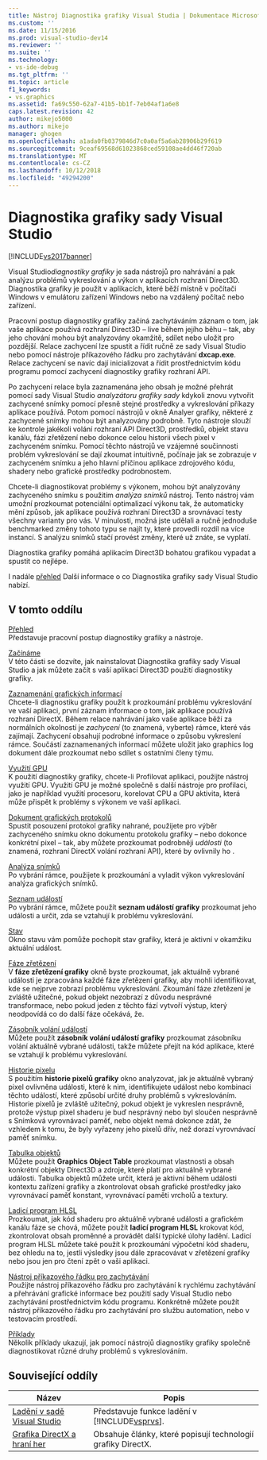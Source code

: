 ```yaml
---
title: Nástroj Diagnostika grafiky Visual Studia | Dokumentace Microsoftu
ms.custom: ''
ms.date: 11/15/2016
ms.prod: visual-studio-dev14
ms.reviewer: ''
ms.suite: ''
ms.technology:
- vs-ide-debug
ms.tgt_pltfrm: ''
ms.topic: article
f1_keywords:
- vs.graphics
ms.assetid: fa69c550-62a7-41b5-bb1f-7eb04af1a6e8
caps.latest.revision: 42
author: mikejo5000
ms.author: mikejo
manager: ghogen
ms.openlocfilehash: a1ada0fb0379846d7c0a0af5a6ab28906b29f619
ms.sourcegitcommit: 9ceaf69568d61023868ced59108ae4dd46f720ab
ms.translationtype: MT
ms.contentlocale: cs-CZ
ms.lasthandoff: 10/12/2018
ms.locfileid: "49294200"
---
```

# <a name="visual-studio-graphics-diagnostics"></a>Diagnostika grafiky sady Visual Studio
[!INCLUDE[vs2017banner](../includes/vs2017banner.md)]

Visual Studio*diagnostiky grafiky* je sada nástrojů pro nahrávání a pak analýzu problémů vykreslování a výkon v aplikacích rozhraní Direct3D. Diagnostika grafiky je použít v aplikacích, které běží místně v počítači Windows v emulátoru zařízení Windows nebo na vzdálený počítač nebo zařízení.  
  
 Pracovní postup diagnostiky grafiky začíná zachytáváním záznam o tom, jak vaše aplikace používá rozhraní Direct3D – live během jejího běhu – tak, aby jeho chování mohou být analyzovány okamžitě, sdílet nebo uložit pro pozdější. Relace zachycení lze spustit a řídit ručně ze sady Visual Studio nebo pomocí nástroje příkazového řádku pro zachytávání **dxcap.exe**. Relace zachycení se navíc dají inicializovat a řídit prostřednictvím kódu programu pomocí zachycení diagnostiky grafiky rozhraní API.  
  
 Po zachycení relace byla zaznamenána jeho obsah je možné přehrát pomocí sady Visual Studio *analyzátoru grafiky sady* kdykoli znovu vytvořit zachycené snímky pomocí přesně stejné prostředky a vykreslování příkazy aplikace používá. Potom pomocí nástrojů v okně Analyer grafiky, některé z zachycené snímky mohou být analyzovány podrobně. Tyto nástroje slouží ke kontrole jakékoli volání rozhraní API Direct3D, prostředků, objekt stavu kanálu, fázi zřetězení nebo dokonce celou historii všech pixel v zachyceném snímku. Pomocí těchto nástrojů ve vzájemné součinnosti problém vykreslování se dají zkoumat intuitivně, počínaje jak se zobrazuje v zachyceném snímku a jeho hlavní příčinou aplikace zdrojového kódu, shadery nebo grafické prostředky podrobnostem.  
  
 Chcete-li diagnostikovat problémy s výkonem, mohou být analyzovány zachyceného snímku s použitím *analýza snímků* nástroj. Tento nástroj vám umožní prozkoumat potenciální optimalizací výkonu tak, že automaticky mění způsob, jak aplikace používá rozhraní Direct3D a srovnávací testy všechny varianty pro vás. V minulosti, možná jste udělali a ručně jednoduše benchmarked změny tohoto typu se najít ty, které provedli rozdíl na více instancí. S analýzu snímků stačí provést změny, které už znáte, se vyplatí.  
  
 Diagnostika grafiky pomáhá aplikacím Direct3D bohatou grafikou vypadat a spustit co nejlépe.  
  
 I nadále [přehled](../debugger/overview-of-visual-studio-graphics-diagnostics.md) Další informace o co Diagnostika grafiky sady Visual Studio nabízí.  
  
## <a name="in-this-section"></a>V tomto oddílu  
 [Přehled](../debugger/overview-of-visual-studio-graphics-diagnostics.md)  
 Představuje pracovní postup diagnostiky grafiky a nástroje.  
  
 [Začínáme](../debugger/getting-started-with-visual-studio-graphics-diagnostics.md)  
 V této části se dozvíte, jak nainstalovat Diagnostika grafiky sady Visual Studio a jak můžete začít s vaší aplikací Direct3D použití diagnostiky grafiky.  
  
 [Zaznamenání grafických informací](../debugger/capturing-graphics-information.md)  
 Chcete-li diagnostiku grafiky použít k prozkoumání problému vykreslování ve vaší aplikaci, první záznam informace o tom, jak aplikace používá rozhraní DirectX. Během relace nahrávání jako vaše aplikace běží za normálních okolností je *zachycení* (to znamená, vyberte) rámce, které vás zajímají. Zachycení obsahují podrobné informace o způsobu vykreslení rámce. Součástí zaznamenaných informací můžete uložit jako graphics log dokument dále prozkoumat nebo sdílet s ostatními členy týmu.  
  
 [Využití GPU](../debugger/gpu-usage.md)  
 K použití diagnostiky grafiky, chcete-li Profilovat aplikaci, použijte nástroj využití GPU. Využití GPU je možné společně s další nástroje pro profilaci, jako je například využití procesoru, korelovat CPU a GPU aktivita, která může přispět k problémy s výkonem ve vaší aplikaci.  
  
 [Dokument grafických protokolů](../debugger/graphics-log-document.md)  
 Spustit posouzení protokol grafiky nahrané, použijete pro výběr zachyceného snímku okno dokumentu protokolu grafiky – nebo dokonce konkrétní pixel – tak, aby můžete prozkoumat podrobněji *události* (to znamená, rozhraní DirectX volání rozhraní API), které by ovlivnily ho .  
  
 [Analýza snímků](../debugger/graphics-frame-analysis.md)  
 Po vybrání rámce, použijete k prozkoumání a vyladit výkon vykreslování analýza grafických snímků.  
  
 [Seznam událostí](../debugger/graphics-event-list.md)  
 Po vybrání rámce, můžete použít **seznam událostí grafiky** prozkoumat jeho události a určit, zda se vztahují k problému vykreslování.  
  
 [Stav](../debugger/graphics-state.md)  
 Okno stavu vám pomůže pochopit stav grafiky, která je aktivní v okamžiku aktuální událost.  
  
 [Fáze zřetězení](../debugger/graphics-pipeline-stages.md)  
 V **fáze zřetězení grafiky** okně byste prozkoumat, jak aktuálně vybrané události je zpracována každé fáze zřetězení grafiky, aby mohli identifikovat, kde se nejprve zobrazí problému vykreslování. Zkoumání fáze zřetězení je zvláště užitečné, pokud objekt nezobrazí z důvodu nesprávné transformace, nebo pokud jeden z těchto fází vytvoří výstup, který neodpovídá co do další fáze očekává, že.  
  
 [Zásobník volání událostí](../debugger/graphics-event-call-stack.md)  
 Můžete použít **zásobník volání událostí grafiky** prozkoumat zásobníku volání aktuálně vybrané události, takže můžete přejít na kód aplikace, které se vztahují k problému vykreslování.  
  
 [Historie pixelu](../debugger/graphics-pixel-history.md)  
 S použitím **historie pixelů grafiky** okno analyzovat, jak je aktuálně vybraný pixel ovlivněna události, které k nim, identifikujete událost nebo kombinaci těchto událostí, které způsobí určité druhy problémů s vykreslováním. Historie pixelů je zvláště užitečný, pokud objekt je vykreslen nesprávně, protože výstup pixel shaderu je buď nesprávný nebo byl sloučen nesprávně s Snímková vyrovnávací paměť, nebo objekt nemá dokonce zdát, že vzhledem k tomu, že byly vyřazeny jeho pixelů dřív, než dorazí vyrovnávací paměť snímku.  
  
 [Tabulka objektů](../debugger/graphics-object-table.md)  
 Můžete použít **Graphics Object Table** prozkoumat vlastnosti a obsah konkrétní objekty Direct3D a zdroje, které platí pro aktuálně vybrané události. Tabulka objektů můžete určit, která je aktivní během události kontextu zařízení grafiky a zkontrolovat obsah grafické prostředky jako vyrovnávací paměť konstant, vyrovnávací paměti vrcholů a textury.  
  
 [Ladicí program HLSL](../debugger/hlsl-shader-debugger.md)  
 Prozkoumat, jak kód shaderu pro aktuálně vybrané události a grafickém kanálu fáze se chová, můžete použít **ladicí program HLSL** krokovat kód, zkontrolovat obsah proměnné a provádět další typické úlohy ladění. Ladicí program HLSL můžete také použít k prozkoumání výpočetní kód shaderu, bez ohledu na to, jestli výsledky jsou dále zpracovávat v zřetězení grafiky nebo jsou jen pro čtení zpět o vaši aplikaci.  
  
 [Nástroj příkazového řádku pro zachytávání](../debugger/command-line-capture-tool.md)  
 Použijte nástroj příkazového řádku pro zachytávání k rychlému zachytávání a přehrávání grafické informace bez použití sady Visual Studio nebo zachytávání prostřednictvím kódu programu. Konkrétně můžete použít nástroj příkazového řádku pro zachytávání pro službu automation, nebo v testovacím prostředí.  
  
 [Příklady](../debugger/graphics-diagnostics-examples.md)  
 Několik příklady ukazují, jak pomocí nástrojů diagnostiky grafiky společně diagnostikovat různé druhy problémů s vykreslováním.  
  
## <a name="related-sections"></a>Související oddíly  
  
|Název|Popis|  
|-----------|-----------------|  
|[Ladění v sadě Visual Studio](../debugger/debugging-in-visual-studio.md)|Představuje funkce ladění v [!INCLUDE[vsprvs](../includes/vsprvs-md.md)].|  
|[Grafika DirectX a hraní her](http://go.microsoft.com/fwlink/?LinkId=256498)|Obsahuje články, které popisují technologií grafiky DirectX.|




